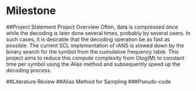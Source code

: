 # Milestone
##Project Statement
Project Overview
Often, data is compressed once while the decoding is later done several times, probably by several users. 
In such cases, it is desirable that the decoding operation be as fast as possible. 
The current SCL implementation of rANS is slowed down by the binary search for the symbol from the cumulative frequency table. 
This project aims to reduce this compute complexity from Olog(M) to constant time per symbol using the Alias method and subsequently speed up the decoding process. 

##Literature Review
##Alias Method for Sampling
###Pseudo-code

